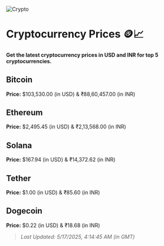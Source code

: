 
![Crypto](https://www.techguide.com.au/wp-content/uploads/2020/11/crypto3.jpeg)

# Cryptocurrency Prices 🪙📈

#### Get the latest cryptocurrency prices in USD and INR for top 5 cryptocurrencies.

## Bitcoin

**Price:** $103,530.00 (in USD) & ₹88,60,457.00 (in INR)

## Ethereum

**Price:** $2,495.45 (in USD) & ₹2,13,568.00 (in INR)

## Solana

**Price:** $167.94 (in USD) & ₹14,372.62 (in INR)

## Tether

**Price:** $1.00 (in USD) & ₹85.60 (in INR)

## Dogecoin

**Price:** $0.22 (in USD) & ₹18.68 (in INR)

> _Last Updated: 5/17/2025, 4:14:45 AM (in GMT)_

